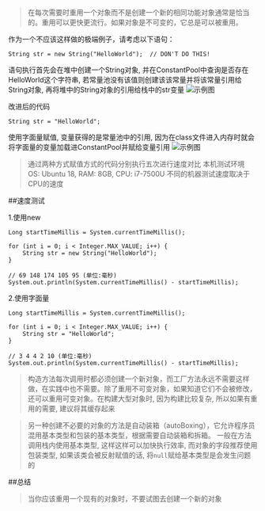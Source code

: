 >在每次需要时重用一个对象而不是创建一个新的相同功能对象通常是恰当的。重用可以更快更流行。如果对象是不可变的，它总是可以被重用。

作为一个不应该这样做的极端例子，请考虑以下语句：

```
String str = new String("HelloWorld");  // DON'T DO THIS!
```

语句执行首先会在堆中创建一个String对象, 并在ConstantPool中查询是否存在HelloWorld这个字符串, 若常量池没有该值则创建该该常量并将该常量引用给String对象, 再将堆中的String对象的引用给栈中的str变量
![示例图](https://upload-images.jianshu.io/upload_images/8112725-6aaad5114ea04dfd.png?imageMogr2/auto-orient/strip%7CimageView2/2/w/1240)

改进后的代码
```
String str = "HelloWorld";
```
使用字面量赋值, 变量获得的是常量池中的引用, 因为在class文件进入内存时就会将字面量的变量加载进ConstantPool并赋给变量引用
![示例图](https://upload-images.jianshu.io/upload_images/8112725-f9efe12b981697f9.png?imageMogr2/auto-orient/strip%7CimageView2/2/w/1240)


>通过两种方式赋值方式的代码分别执行五次进行速度对比
本机测试环境 OS: Ubuntu 18, RAM: 8GB, CPU: i7-7500U
不同的机器测试速度取决于CPU的速度

##速度测试

1.使用new
```
Long startTimeMillis = System.currentTimeMillis();

for (int i = 0; i < Integer.MAX_VALUE; i++) {
	String str = new String("HelloWorld");
}

// 69 148 174 105 95 (单位:毫秒)
System.out.println(System.currentTimeMillis() - startTimeMillis);
```

2.使用字面量
```
Long startTimeMillis = System.currentTimeMillis();

for (int i = 0; i < Integer.MAX_VALUE; i++) {
	String str = "HelloWorld";
}

// 3 4 4 2 10 (单位:毫秒)
System.out.println(System.currentTimeMillis() - startTimeMillis);
```

>构造方法每次调用时都必须创建一个新对象，而工厂方法永远不需要这样做，在实践中也不需要。除了重用不可变对象，如果知道它们不会被修改，还可以重用可变对象。在构建大型对象时, 因为构建比较复杂, 所以如果有重用的需要, 建议将其缓存起来

>另一种创建不必要的对象的方法是自动装箱（autoBoxing），它允许程序员混用基本类型和包装的基本类型，根据需要自动装箱和拆箱。 一般在方法调用栈内使用基本类型, 这样这样可以加快执行效率, 而对象的字段推荐使用包装类型, 如果该类会被反射赋值的话, 将`null`赋给基本类型是会发生问题的

##总结
>当你应该重用一个现有的对象时，不要试图去创建一个新的对象

